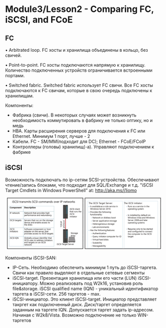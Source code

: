 # Module3/Lesson2 - Comparing FC, iSCSI, and FCoE
## FC
• Arbitrated loop. FC хосты и хранилища объединены в кольцо, без свичей.

• Point-to-point. FC хосты подключаются напрямую к хранилищу. Количество подключенных устройств ограничивается встроенными портами. 

• Switched fabric. Switched fabric использует FC свичи. Все FC хосты подключаются к FC свичам, которые в свою очередь подключены к хранилищам. 

Компоненты:
- Фабрика (свичи). В некоторых случаях может возникнуть необходимость коммутировать в фабрику не только оптику, но и медь
- HBA. Карты расширения серверов для подключения к FC или Ethernet. Минимум 1 порт, лучше - 2
- Кабели. FC - SM/MM(подходит для DC); Ethernet - FCoE/FCoIP
- Контроллеры (головы) хранилищ(-а). Управляют подключением к фабрике

## iSCSI
Возможность подключать по ip-сетям SCSI-устройства. Обеспечивают чтение/запись блоками, что подходит для SQL/Exchange и т.д.
"iSCSI Target Cmdlets in Windows PowerShell” at: http://aka.ms/j1iomo

![](pictures/M3_l2_1.jpg)

Компоненты iSCSI-SAN:
- IP-Сеть. Необходимо обеспечить минимум 1 путь до iSCSI-таргета. Свичи как правило выделяют в отдельные сетевые сегменты
- iSCSI-target. Презентация хранилища или его части (LUN) iSCSI-инициатору. Можно реализовать под W2k16, установив роль file&storage. iSCSI qualified name (IQN) - уникальный идентификатор таргета в iSCSI-сети. 256 таргетов - max.
- iSCSI-инициатор. Это клиент iSCSI-target. Инициатор представляет такргет как подключенный диск. Диск/таргет определяется заданным на таргете IQN. Допускается таргет задать ip-адресом. Начиная с W2k8/Vista. Возможно подключение не только WIN-таргетов



